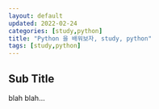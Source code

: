```yaml
---
layout: default
updated: 2022-02-24
categories: [study,python]
title: "Python 을 배워보자, study, python"
tags: [study,python]
---
```


## Sub Title

blah blah...